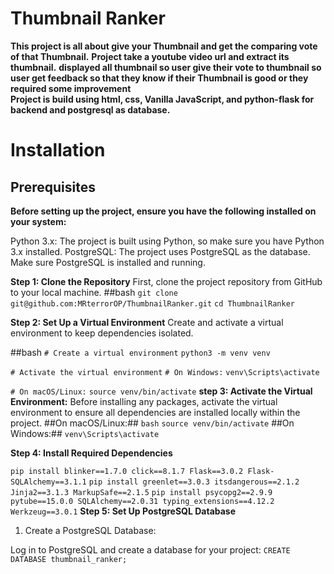 # Thumbnail Ranker
**This project is all about give your Thumbnail and get the comparing vote of that Thumbnail.**
**Project take a youtube video url and extract its thumbnail.**
**displayed all thumbnail so user give their vote to thumbnail so user get feedback so that they know if their Thumbnail is good or they required some improvement**  
**Project is build using html, css, Vanilla JavaScript, and python-flask for backend and postgresql as database.**

# Installation
## Prerequisites
**Before setting up the project, ensure you have the following installed on your system:**

Python 3.x: The project is built using Python, so make sure you have Python 3.x installed.
PostgreSQL: The project uses PostgreSQL as the database. Make sure PostgreSQL is installed and running.

**Step 1: Clone the Repository**
First, clone the project repository from GitHub to your local machine.
##bash
`git clone git@github.com:MRterrorOP/ThumbnailRanker.git`
`cd ThumbnailRanker`

**Step 2: Set Up a Virtual Environment**
Create and activate a virtual environment to keep dependencies isolated.

##bash
`# Create a virtual environment`
`python3 -m venv venv`

`# Activate the virtual environment`
`# On Windows:`
`venv\Scripts\activate`

`# On macOS/Linux:`
`source venv/bin/activate`
**step 3: Activate the Virtual Environment:**
Before installing any packages, activate the virtual environment to ensure all dependencies are installed locally within the project.
##On macOS/Linux:##
`bash`
`source venv/bin/activate`
##On Windows:##
`venv\Scripts\activate`

**Step 4: Install Required Dependencies**

`pip install blinker==1.7.0 click==8.1.7 Flask==3.0.2 Flask-SQLAlchemy==3.1.1`
`pip install greenlet==3.0.3 itsdangerous==2.1.2 Jinja2==3.1.3 MarkupSafe==2.1.5`
`pip install psycopg2==2.9.9 pytube==15.0.0 SQLAlchemy==2.0.31 typing_extensions==4.12.2 Werkzeug==3.0.1`
**Step 5: Set Up PostgreSQL Database**
1. Create a PostgreSQL Database:

Log in to PostgreSQL and create a database for your project:
`CREATE DATABASE thumbnail_ranker;`

